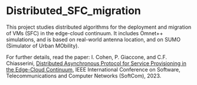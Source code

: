 # Distributed_SFC_migration

This project studies distributed algorithms for the deployment and migration of VMs (SFC) in the edge-cloud continuum. 
It includes Omnet++ simulations, and is based on real-world antenna location, and on SUMO (Simulator of Urban MObility).

For further details, read the paper:
I. Cohen, P. Giaccone, and C.F. Chiasserini, [Distributed Asynchronous Protocol for Service Provisioning in the Edge-Cloud Continuum](https://www.researchgate.net/profile/Itamar-Cohen-2/publication/371722549_Distributed_Asynchronous_Protocol_for_Service_Provisioning_in_the_Edge-Cloud_Continuum/links/6491d2a5c41fb852dd1b1c79/Distributed-Asynchronous-Protocol-for-Service-Provisioning-in-the-Edge-Cloud-Continuum.pdf), IEEE International Conference on Software, Telecommunications and Computer Networks (SoftCom), 2023.
